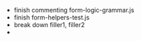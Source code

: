 - finish commenting form-logic-grammar.js
- finish form-helpers-test.js
- break down filler1, filler2
-
